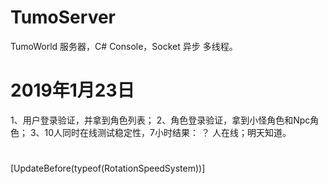 # TumoServer
TumoWorld 服务器，C# Console，Socket 异步 多线程。

# 2019年1月23日
1、用户登录验证，并拿到角色列表；
2、角色登录验证，拿到小怪角色和Npc角色；
3、10人同时在线测试稳定性，7小时结果： ？ 人在线；明天知道。

# 



[UpdateBefore(typeof(RotationSpeedSystem))]

